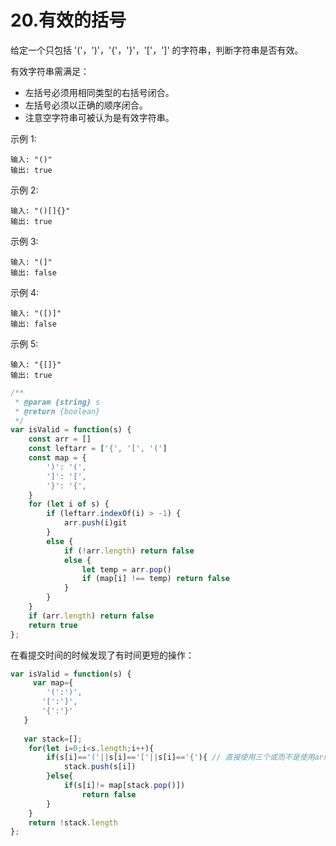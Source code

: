 # 20.有效的括号
给定一个只包括 '('，')'，'{'，'}'，'['，']' 的字符串，判断字符串是否有效。

有效字符串需满足：

- 左括号必须用相同类型的右括号闭合。
- 左括号必须以正确的顺序闭合。
- 注意空字符串可被认为是有效字符串。

示例 1:

```
输入: "()"
输出: true
```
示例 2:
```
输入: "()[]{}"
输出: true
```
示例 3:
```
输入: "(]"
输出: false
```
示例 4:
```
输入: "([)]"
输出: false
```
示例 5:
```
输入: "{[]}"
输出: true
```

```js
/**
 * @param {string} s
 * @return {boolean}
 */
var isValid = function(s) {
    const arr = []
    const leftarr = ['{', '[', '(']
    const map = {
        ')': '(',
        ']': '[',
        '}': '{',
    }
    for (let i of s) {
        if (leftarr.indexOf(i) > -1) {
            arr.push(i)git 
        }
        else {
            if (!arr.length) return false
            else {
                let temp = arr.pop()
                if (map[i] !== temp) return false
            }
        }
    }
    if (arr.length) return false
    return true
};
```
在看提交时间的时候发现了有时间更短的操作：

```js
var isValid = function(s) {
     var map={
        '(':')',
       '[':']',
       '{':'}'
   }
  
   var stack=[];
    for(let i=0;i<s.length;i++){
        if(s[i]=='('||s[i]=='['||s[i]=='{'){ // 直接使用三个或而不是使用arr来判断左括号
            stack.push(s[i])
        }else{
            if(s[i]!= map[stack.pop()])
                return false
        }
    }
    return !stack.length
};
```